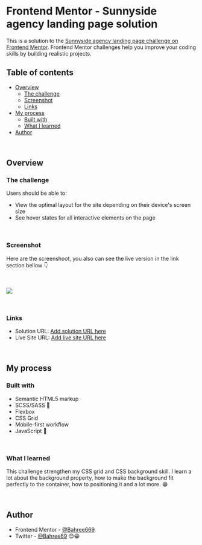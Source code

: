 # Frontend Mentor - Sunnyside agency landing page solution

This is a solution to the [Sunnyside agency landing page challenge on Frontend Mentor](https://www.frontendmentor.io/challenges/sunnyside-agency-landing-page-7yVs3B6ef). Frontend Mentor challenges help you improve your coding skills by building realistic projects.

## Table of contents

-   [Overview](#overview)
    -   [The challenge](#the-challenge)
    -   [Screenshot](#screenshot)
    -   [Links](#links)
-   [My process](#my-process)
    -   [Built with](#built-with)
    -   [What I learned](#what-i-learned)
-   [Author](#author)

<br>

## Overview

### The challenge

Users should be able to:

-   View the optimal layout for the site depending on their device's screen size
-   See hover states for all interactive elements on the page

<br>

### Screenshot

Here are the screenshoot, you also can see the live version in the link section bellow 👇

<br>

![](../sunnyside.png)

<br>

### Links

-   Solution URL: [Add solution URL here](https://your-solution-url.com)
-   Live Site URL: [Add live site URL here](https://bahree669.github.io/sunnyside-agency-frontend-mentor/)

<br>

## My process

### Built with

-   Semantic HTML5 markup
-   SCSS/SASS 💅
-   Flexbox
-   CSS Grid
-   Mobile-first workflow
-   JavaScript 💛

<br>

### What I learned

This challenge strengthen my CSS grid and CSS background skill. I learn a lot about the background property, how to make the background fit perfectly to the container, how to positioning it and a lot more. 😁

<br>

## Author

-   Frontend Mentor - [@Bahree669](https://www.frontendmentor.io/profile/Bahree669)
-   Twitter - [@Bahree69](https://www.twitter.com/Bahree69) 😊😁
